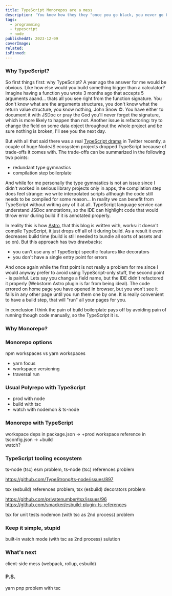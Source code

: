 ```yaml
---
title: TypeScript Monorepos are a mess
description: 'You know how they they "once you go black, you never go back"? I went through it with two things: TypeScript and Monopepos, but to set up them both simultaneously was... interesting to say the least. As a result in the end I now have a strong foundation for a projects of any size and scale, that I''d like to share with you the stuff I learned'
tags:
  - programming
  - typescript
  - node
publishedAt: 2023-12-09
coverImage:
related:
isPinned:
---
```


### Why TypeScript?

So first things first: why TypeScript? A year ago the answer for me would be obvious. Like how else would you build something bigger than a calculator? Imagine having a function you wrote 3 months ago that accepts 5 arguments aaand... thats all you see right from the function signature. You don't know what are the arguments structures, you don't know what the return value structure, you know nothing, John Snow ©️. You have either to document it with JSDoc or pray the God you'll never forget the signature, which is more likely to happen than not. Another issue is refactoring: try to change the field on some data object throughout the whole project and be sure nothing is broken, I'll see you the next day.

But with all that said there was a real [TypeScript drama](https://www.youtube.com/watch?v=Bv3YhGku92w) in Twitter recently, a couple of huge NodeJS ecosystem projects dropped TypeScript because of trade-offs it comes with. The trade-offs can be summarized in the following two points:

- redundant type gymnastics
- compilation step boilerplate

And while for me personally the type gymnastics is not an issue since I didn't worked in serious library projects only in apps, the compilation step does feel strange: we write interpolated scripts although the code still needs to be compiled for some reason... In reality we can benefit from TypeScript without writing any of it at all. TypeScript language service can understand JSDoc annotations, so the IDE can highlight code that would throw error during build if it is annotated properly.

In reality this is how [Astro](https://astro.build), that this blog is written with, works: it doesn't compile TypeScript, it just drops off all of it during build. As a result it even decreases build time (build is still needed to bundle all sorts of assets and so on). But this approach has two drawbacks:

- you can't use any of TypeScript specific features like decorators
- you don't have a single entry point for errors

And once again while the first point is not really a problem for me since I would anyway prefer to avoid using TypeScript-only stuff, the second point - is painful. Lets say you change a field name, but the IDE didn't refactored it properly (Webstorm Astro plugin is far from being ideal). The code errored on home page you have opened in browser, but you won't see it fails in any other page until you run them one by one. It is really convenient to have a build step, that will "run" all your pages for you.

In conclusion I think the pain of build boilerplate pays off by avoiding pain of running though code manually, so the TypeScript it is.

### Why Monorepo?

### Monorepo options

npm workspaces vs yarn workspaces

- yarn focus
- workspace versioning
- traversal run

### Usual Polyrepo with TypeScript

- prod with node
- build with tsc
- watch with nodemon & ts-node

### Monorepo with TypeScript

workspace deps in package.json -> +prod
workspace reference in tsconfig.json -> +build  
watch?

### TypeScript tooling ecosystem

ts-node (tsc) esm problem, ts-node (tsc) references problem

https://github.com/TypeStrong/ts-node/issues/897

tsx (esbuild) references problem, tsx (esbuild) decorators problem

https://github.com/privatenumber/tsx/issues/96
https://github.com/smacker/esbuild-plugin-ts-references

tsx for unit tests
nodemon (with tsc as 2nd process) problem

### Keep it simple, stupid

built-in watch mode (with tsc as 2nd process) sulution

### What's next

client-side mess (webpack, rollup, esbuild)

### P.S.

yarn pnp problem with tsc
